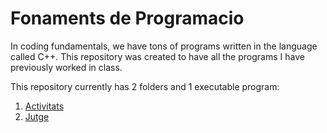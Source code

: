 # Fonaments de Programacio
In coding fundamentals, we have tons of programs written in the language called C++. This repository was created to have all the programs I have previously worked in class.

This repository currently has 2 folders and 1 executable program:
1. [Activitats](./Activitats)
2. [Jutge](./Jutge)

